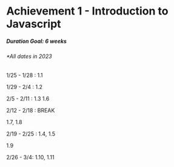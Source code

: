 # Achievement 1 - Introduction to Javascript

##### Duration Goal: 6 weeks
###### \*All dates in 2023

1/25 - 1/28 : 1.1

1/29 - 2/4 : 1.2  

2/5 - 2/11 : 1.3 
 1.6

2/12 - 2/18 : BREAK 

1.7, 1.8

2/19 - 2/25 : 1.4, 1.5

1.9

2/26 - 3/4: 1.10, 1.11

